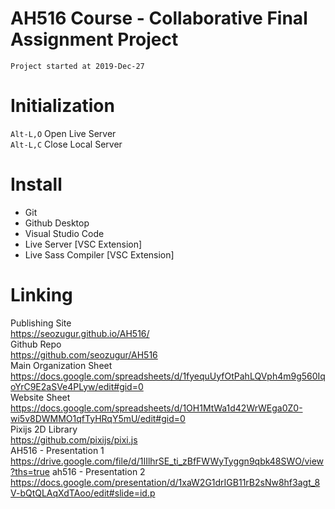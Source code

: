 # AH516 Course - Collaborative Final Assignment Project
`Project started at 2019-Dec-27`

# Initialization
`Alt-L,O` Open Live Server  
`Alt-L,C` Close Local Server  

# Install 
- Git
- Github Desktop
- Visual Studio Code
- Live Server [VSC Extension]
- Live Sass Compiler [VSC Extension]

# Linking
Publishing Site    
https://seozugur.github.io/AH516/    
Github Repo  
https://github.com/seozugur/AH516  
Main Organization Sheet    
https://docs.google.com/spreadsheets/d/1fyequUyfOtPahLQVph4m9g560IqoYrC9E2aSVe4PLyw/edit#gid=0    
Website Sheet  
https://docs.google.com/spreadsheets/d/1OH1MtWa1d42WrWEga0Z0-wi5v8DWMMO1qfTyHRqY5mU/edit#gid=0  
Pixijs 2D Library    
https://github.com/pixijs/pixi.js    
AH516 - Presentation 1
https://drive.google.com/file/d/1IIlhrSE_ti_zBfFWWyTyggn9qbk48SWO/view?ths=true
ah516 - Presentation 2
https://docs.google.com/presentation/d/1xaW2G1drIGB11rB2sNw8hf3agt_8V-bQtQLAqXdTAoo/edit#slide=id.p


